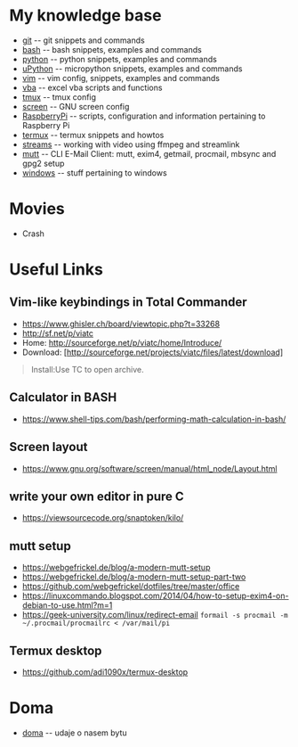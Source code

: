 # My knowledge base
* [git](git.md) -- git snippets and commands
* [bash](bash.md) -- bash snippets, examples and commands
* [python](python.md) -- python snippets, examples and commands
* [uPython](uPython.md) -- micropython snippets, examples and commands
* [vim](vim.md) -- vim config, snippets, examples and commands
* [vba](vba.md) -- excel vba scripts and functions
* [tmux](tmux.md) -- tmux config
* [screen](screen.md) -- GNU screen config
* [RaspberryPi](RaspberryPi.md) -- scripts, configuration and information pertaining to Raspberry Pi
* [termux](termux.md) -- termux snippets and howtos
* [streams](streams.md) -- working with video using ffmpeg and streamlink
* [mutt](mutt.md) -- CLI E-Mail Client: mutt, exim4, getmail, procmail, mbsync and gpg2 setup
* [windows](windows.md) -- stuff pertaining to windows

# Movies
- Crash
# Useful Links
## Vim-like keybindings in Total Commander
- https://www.ghisler.ch/board/viewtopic.php?t=33268
- http://sf.net/p/viatc
- Home: http://sourceforge.net/p/viatc/home/Introduce/
- Download: [http://sourceforge.net/projects/viatc/files/latest/download]
> Install:Use TC to open archive.

## Calculator in BASH
- https://www.shell-tips.com/bash/performing-math-calculation-in-bash/

## Screen layout
- https://www.gnu.org/software/screen/manual/html_node/Layout.html

## write your own editor in pure C
- https://viewsourcecode.org/snaptoken/kilo/

## mutt setup
- https://webgefrickel.de/blog/a-modern-mutt-setup
- https://webgefrickel.de/blog/a-modern-mutt-setup-part-two
- https://github.com/webgefrickel/dotfiles/tree/master/office
- https://linuxcommando.blogspot.com/2014/04/how-to-setup-exim4-on-debian-to-use.html?m=1
- https://geek-university.com/linux/redirect-email
`formail -s procmail -m ~/.procmail/procmailrc < /var/mail/pi`

## Termux desktop
- https://github.com/adi1090x/termux-desktop

# Doma
* [doma](doma.md) -- udaje o nasem bytu
